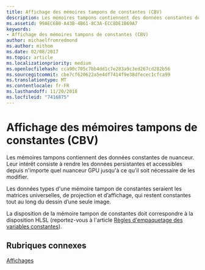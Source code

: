 ```yaml
---
title: Affichage des mémoires tampons de constantes (CBV)
description: Les mémoires tampons contiennent des données constantes de nuanceur. Leur intérêt consiste à rendre les données persistantes et accessibles depuis n'importe quel nuanceur GPU jusqu'à ce qu’il soit nécessaire de les modifier.
ms.assetid: 99AEC6B0-A43B-4B61-8C3A-ECC8DE1B69A7
keywords:
- Affichage des mémoires tampons de constantes (CBV)
author: michaelfromredmond
ms.author: mithom
ms.date: 02/08/2017
ms.topic: article
ms.localizationpriority: medium
ms.openlocfilehash: cca90c705c7bb4dd1c7e283a9c3ed267cd282b56
ms.sourcegitcommit: cbe7cf620622a5e4df7414f9e38dfecec1cfca99
ms.translationtype: MT
ms.contentlocale: fr-FR
ms.lasthandoff: 11/20/2018
ms.locfileid: "7416875"
---
```

# <a name="constant-buffer-view-cbv"></a>Affichage des mémoires tampons de constantes (CBV)


Les mémoires tampons contiennent des données constantes de nuanceur. Leur intérêt consiste à rendre les données persistantes et accessibles depuis n'importe quel nuanceur GPU jusqu'à ce qu’il soit nécessaire de les modifier.

Les données types d'une mémoire tampon de constantes seraient les matrices universelles, de projection et d’affichage, qui restent constantes tout au long du dessin d’une seule image.

La disposition de la mémoire tampon de constantes doit correspondre à la disposition HLSL (reportez-vous à l'article [Règles d'empaquetage des variables constantes](https://msdn.microsoft.com/library/windows/desktop/bb509632.aspx)).

## <a name="span-idrelated-topicsspanrelated-topics"></a><span id="related-topics"></span>Rubriques connexes


[Affichages](views.md)

 

 




